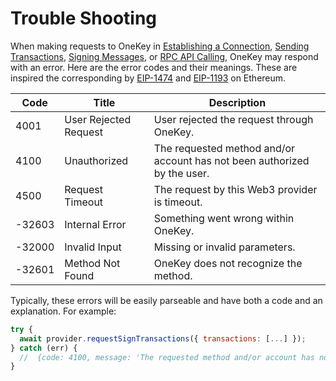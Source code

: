 # Trouble Shooting

When making requests to OneKey in [Establishing a Connection](broken-reference), [Sending Transactions](broken-reference), [Signing Messages](broken-reference), or [RPC API Calling](broken-reference), OneKey may respond with an error. Here are the error codes and their meanings. These are inspired the corresponding by [EIP-1474](https://eips.ethereum.org/EIPS/eip-1474#error-codes) and [EIP-1193](https://eips.ethereum.org/EIPS/eip-1193#provider-errors) on Ethereum.

| **Code** | **Title**             | **Description**                                                          |
| -------- | --------------------- | ------------------------------------------------------------------------ |
| 4001     | User Rejected Request | User rejected the request through OneKey.                                |
| 4100     | Unauthorized          | The requested method and/or account has not been authorized by the user. |
| 4500     | Request Timeout       | The request by this Web3 provider is timeout.                            |
| -32603   | Internal Error        | Something went wrong within OneKey.                                      |
| -32000   | Invalid Input         | Missing or invalid parameters.                                           |
| -32601   | Method Not Found      | OneKey does not recognize the method.                                    |

Typically, these errors will be easily parseable and have both a code and an explanation. For example:

```javascript
try {
  await provider.requestSignTransactions({ transactions: [...] });
} catch (err) {
  //  {code: 4100, message: 'The requested method and/or account has not been authorized by the user.'}
}

```
